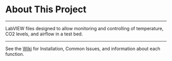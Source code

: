 # About This Project
***

LabVIEW files designed to allow monitoring and controlling of temperature, CO2 levels, and airflow in a test bed.

***

See the [Wiki](https://github.com/TerryMcGinnis01/dcvZoningApparatusLabVIEW/wiki) for Installation, Common Issues, and information about each function.
